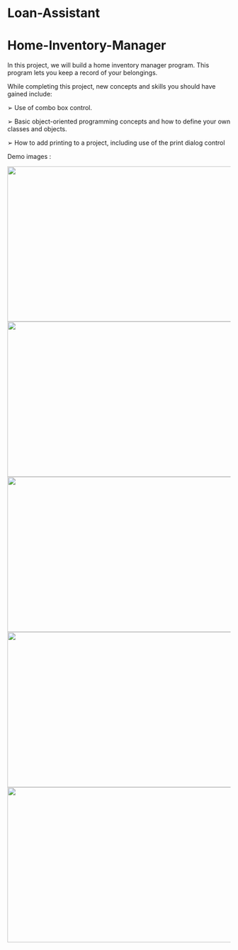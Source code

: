# Loan-Assistant
# Home-Inventory-Manager

In this project, we will build a home inventory manager program. This program lets you keep a record of your belongings.

While completing this project, new concepts and skills you should have gained include:

➢ Use of combo box control.

➢ Basic object-oriented programming concepts and how to define your own classes and objects.

➢ How to add printing to a project, including use of the print dialog control


Demo images : 

<img src = "HomeInventory/images/demo10.png" height = 350px width = 600px>

<img src = "HomeInventory/images/demo11.png" height = 350px width = 600px>

<img src = "HomeInventory/images/demo12.png" height = 350px width = 600px>

<img src = "HomeInventory/images/demo13.png" height = 350px width = 600px>

<img src = "HomeInventory/images/demo14.png" height = 350px width = 600px>

